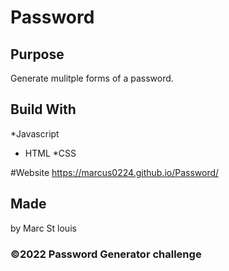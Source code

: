# Password


## Purpose
Generate mulitple forms of a password.

## Build With
*Javascript
* HTML
*CSS

#Website 
https://marcus0224.github.io/Password/

## Made
 by Marc St louis 

### ©️2022 Password Generator challenge  
